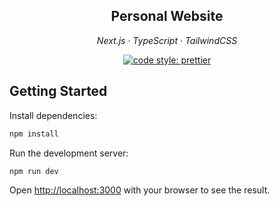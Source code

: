 <h2 align="center">Personal Website</h2>
<p align="center">
  <em>
    Next.js
    · TypeScript
    · TailwindCSS
  </em>
</p>
 
 <p align="center">
  <a href="#badge">
    <img alt="code style: prettier" src="https://img.shields.io/badge/code_style-prettier-ff69b4.svg?style=flat-square"></a>
</p>

## Getting Started

Install dependencies:

```bash
npm install
```

Run the development server:

```bash
npm run dev
```

Open [http://localhost:3000](http://localhost:3000) with your browser to see the result.
